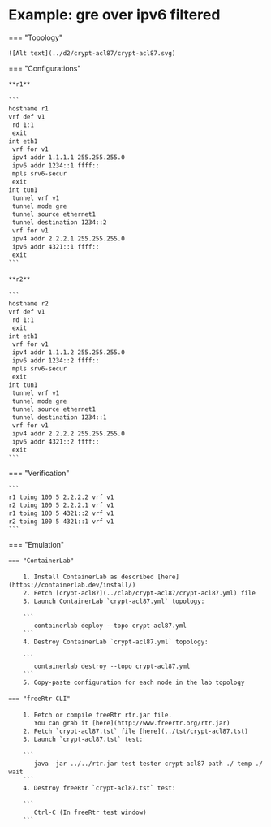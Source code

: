 # Example: gre over ipv6 filtered

=== "Topology"

    ![Alt text](../d2/crypt-acl87/crypt-acl87.svg)

=== "Configurations"

    **r1**

    ```
    hostname r1
    vrf def v1
     rd 1:1
     exit
    int eth1
     vrf for v1
     ipv4 addr 1.1.1.1 255.255.255.0
     ipv6 addr 1234::1 ffff::
     mpls srv6-secur
     exit
    int tun1
     tunnel vrf v1
     tunnel mode gre
     tunnel source ethernet1
     tunnel destination 1234::2
     vrf for v1
     ipv4 addr 2.2.2.1 255.255.255.0
     ipv6 addr 4321::1 ffff::
     exit
    ```

    **r2**

    ```
    hostname r2
    vrf def v1
     rd 1:1
     exit
    int eth1
     vrf for v1
     ipv4 addr 1.1.1.2 255.255.255.0
     ipv6 addr 1234::2 ffff::
     mpls srv6-secur
     exit
    int tun1
     tunnel vrf v1
     tunnel mode gre
     tunnel source ethernet1
     tunnel destination 1234::1
     vrf for v1
     ipv4 addr 2.2.2.2 255.255.255.0
     ipv6 addr 4321::2 ffff::
     exit
    ```

=== "Verification"

    ```
    r1 tping 100 5 2.2.2.2 vrf v1
    r2 tping 100 5 2.2.2.1 vrf v1
    r1 tping 100 5 4321::2 vrf v1
    r2 tping 100 5 4321::1 vrf v1
    ```

=== "Emulation"

    === "ContainerLab"

        1. Install ContainerLab as described [here](https://containerlab.dev/install/)  
        2. Fetch [crypt-acl87](../clab/crypt-acl87/crypt-acl87.yml) file  
        3. Launch ContainerLab `crypt-acl87.yml` topology:  

        ```
           containerlab deploy --topo crypt-acl87.yml  
        ```
        4. Destroy ContainerLab `crypt-acl87.yml` topology:  

        ```
           containerlab destroy --topo crypt-acl87.yml  
        ```
        5. Copy-paste configuration for each node in the lab topology

    === "freeRtr CLI"

        1. Fetch or compile freeRtr rtr.jar file.  
           You can grab it [here](http://www.freertr.org/rtr.jar)  
        2. Fetch `crypt-acl87.tst` file [here](../tst/crypt-acl87.tst)  
        3. Launch `crypt-acl87.tst` test:  

        ```
           java -jar ../../rtr.jar test tester crypt-acl87 path ./ temp ./ wait
        ```
        4. Destroy freeRtr `crypt-acl87.tst` test:  

        ```
           Ctrl-C (In freeRtr test window)
        ```

